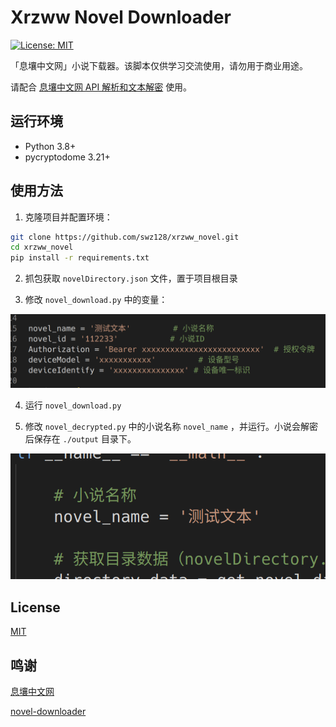 # Xrzww Novel Downloader
[![License: MIT](https://img.shields.io/badge/License-MIT-yellow.svg)](https://opensource.org/licenses/MIT)

「息壤中文网」小说下载器。该脚本仅供学习交流使用，请勿用于商业用途。

请配合 [息壤中文网 API 解析和文本解密](doc/xrzww_api.md) 使用。

## 运行环境

- Python 3.8+
- pycryptodome 3.21+

## 使用方法

1. 克隆项目并配置环境：

```bash
git clone https://github.com/swz128/xrzww_novel.git
cd xrzww_novel
pip install -r requirements.txt
```

2. 抓包获取 `novelDirectory.json` 文件，置于项目根目录

3. 修改 `novel_download.py` 中的变量：

![](doc/img/1.png)

4. 运行 `novel_download.py`

5. 修改 `novel_decrypted.py` 中的小说名称 `novel_name` ，并运行。小说会解密后保存在 `./output` 目录下。

![](doc/img/2.png)

## License

[MIT](LICENSE)

## 鸣谢

[息壤中文网](https://www.xrzww.com/)

[novel-downloader](https://github.com/404-novel-project/novel-downloader)